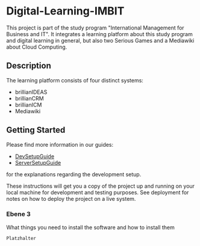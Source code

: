 # Digital-Learning-IMBIT

This project is part of the study program "International Management for Business and IT". It integrates a learning platform about this study program and digital learning in general, but also two Serious Games and a Mediawiki about Cloud Computing.

## Description

The learning platform consists of four distinct systems:
* brillianIDEAS
* brillianCRM
* brillianICM
* Mediawiki


## Getting Started

Please find more information in our guides:
* [DevSetupGuide](https://github.com/MariaBiosciences/digital-learning-imbit/tree/master/resources/documentation/DevelopmentSetupGuide.md)
* [ServerSetupGuide](https://github.com/MariaBiosciences/digital-learning-imbit/blob/master/resources/documentation/ServerSetUpGuide.md)


for the explanations regarding the development setup.

These instructions will get you a copy of the project up and running on your local machine for development and testing purposes. See deployment for notes on how to deploy the project on a live system.

### Ebene 3

What things you need to install the software and how to install them

```
Platzhalter
```


